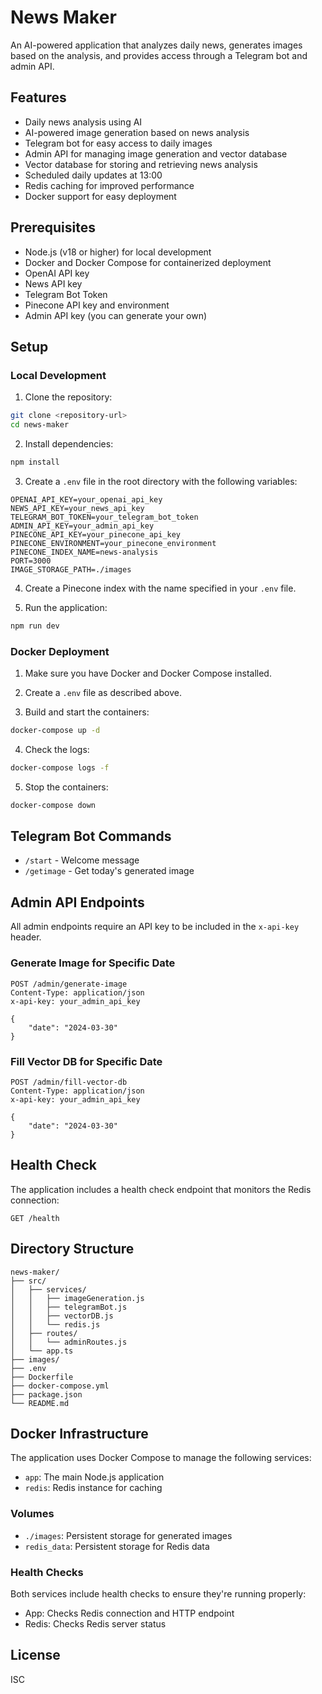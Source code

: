 # News Maker

An AI-powered application that analyzes daily news, generates images based on the analysis, and provides access through a Telegram bot and admin API.

## Features

- Daily news analysis using AI
- AI-powered image generation based on news analysis
- Telegram bot for easy access to daily images
- Admin API for managing image generation and vector database
- Vector database for storing and retrieving news analysis
- Scheduled daily updates at 13:00
- Redis caching for improved performance
- Docker support for easy deployment

## Prerequisites

- Node.js (v18 or higher) for local development
- Docker and Docker Compose for containerized deployment
- OpenAI API key
- News API key
- Telegram Bot Token
- Pinecone API key and environment
- Admin API key (you can generate your own)

## Setup

### Local Development

1. Clone the repository:
```bash
git clone <repository-url>
cd news-maker
```

2. Install dependencies:
```bash
npm install
```

3. Create a `.env` file in the root directory with the following variables:
```
OPENAI_API_KEY=your_openai_api_key
NEWS_API_KEY=your_news_api_key
TELEGRAM_BOT_TOKEN=your_telegram_bot_token
ADMIN_API_KEY=your_admin_api_key
PINECONE_API_KEY=your_pinecone_api_key
PINECONE_ENVIRONMENT=your_pinecone_environment
PINECONE_INDEX_NAME=news-analysis
PORT=3000
IMAGE_STORAGE_PATH=./images
```

4. Create a Pinecone index with the name specified in your `.env` file.

5. Run the application:
```bash
npm run dev
```

### Docker Deployment

1. Make sure you have Docker and Docker Compose installed.

2. Create a `.env` file as described above.

3. Build and start the containers:
```bash
docker-compose up -d
```

4. Check the logs:
```bash
docker-compose logs -f
```

5. Stop the containers:
```bash
docker-compose down
```

## Telegram Bot Commands

- `/start` - Welcome message
- `/getimage` - Get today's generated image

## Admin API Endpoints

All admin endpoints require an API key to be included in the `x-api-key` header.

### Generate Image for Specific Date
```
POST /admin/generate-image
Content-Type: application/json
x-api-key: your_admin_api_key

{
    "date": "2024-03-30"
}
```

### Fill Vector DB for Specific Date
```
POST /admin/fill-vector-db
Content-Type: application/json
x-api-key: your_admin_api_key

{
    "date": "2024-03-30"
}
```

## Health Check

The application includes a health check endpoint that monitors the Redis connection:

```
GET /health
```

## Directory Structure

```
news-maker/
├── src/
│   ├── services/
│   │   ├── imageGeneration.js
│   │   ├── telegramBot.js
│   │   ├── vectorDB.js
│   │   └── redis.js
│   ├── routes/
│   │   └── adminRoutes.js
│   └── app.ts
├── images/
├── .env
├── Dockerfile
├── docker-compose.yml
├── package.json
└── README.md
```

## Docker Infrastructure

The application uses Docker Compose to manage the following services:

- `app`: The main Node.js application
- `redis`: Redis instance for caching

### Volumes

- `./images`: Persistent storage for generated images
- `redis_data`: Persistent storage for Redis data

### Health Checks

Both services include health checks to ensure they're running properly:
- App: Checks Redis connection and HTTP endpoint
- Redis: Checks Redis server status

## License

ISC 